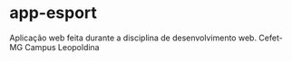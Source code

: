 # app-esport
Aplicação web feita durante a disciplina de desenvolvimento web. Cefet-MG Campus Leopoldina
